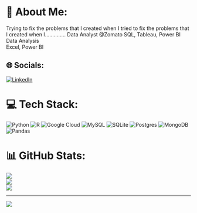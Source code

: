 # 💫 About Me:
Trying to fix the problems that I created when I tried to fix the problems that I created when I..............
Data Analyst @Zomato
SQL, Tableau, Power BI<br>Data Analysis<br>Excel, Power BI


## 🌐 Socials:
[![LinkedIn](https://img.shields.io/badge/LinkedIn-%230077B5.svg?logo=linkedin&logoColor=white)](https://linkedin.com/in/https://www.linkedin.com/in/shamli-bisht-4806b313b) 

# 💻 Tech Stack:
![Python](https://img.shields.io/badge/python-3670A0?style=for-the-badge&logo=python&logoColor=ffdd54) ![R](https://img.shields.io/badge/r-%23276DC3.svg?style=for-the-badge&logo=r&logoColor=white) ![Google Cloud](https://img.shields.io/badge/Google%20Cloud-%234285F4.svg?style=for-the-badge&logo=google-cloud&logoColor=white) ![MySQL](https://img.shields.io/badge/mysql-%2300f.svg?style=for-the-badge&logo=mysql&logoColor=white) ![SQLite](https://img.shields.io/badge/sqlite-%2307405e.svg?style=for-the-badge&logo=sqlite&logoColor=white) ![Postgres](https://img.shields.io/badge/postgres-%23316192.svg?style=for-the-badge&logo=postgresql&logoColor=white) ![MongoDB](https://img.shields.io/badge/MongoDB-%234ea94b.svg?style=for-the-badge&logo=mongodb&logoColor=white) ![Pandas](https://img.shields.io/badge/pandas-%23150458.svg?style=for-the-badge&logo=pandas&logoColor=white)
# 📊 GitHub Stats:
![](https://github-readme-stats.vercel.app/api?username=shamli10&theme=city_light&hide_border=false&include_all_commits=false&count_private=false)<br/>
![](https://github-readme-streak-stats.herokuapp.com/?user=shamli10&theme=city_light&hide_border=false)<br/>
![](https://github-readme-stats.vercel.app/api/top-langs/?username=shamli10&theme=city_light&hide_border=false&include_all_commits=false&count_private=false&layout=compact)

---
[![](https://visitcount.itsvg.in/api?id=shamli10&icon=0&color=0)](https://visitcount.itsvg.in)

<!-- Proudly created with GPRM ( https://gprm.itsvg.in ) -->

